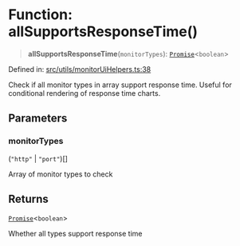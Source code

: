 # Function: allSupportsResponseTime()

> **allSupportsResponseTime**(`monitorTypes`): [`Promise`](https://developer.mozilla.org/docs/Web/JavaScript/Reference/Global_Objects/Promise)\<`boolean`\>

Defined in: [src/utils/monitorUiHelpers.ts:38](https://github.com/Nick2bad4u/Uptime-Watcher/blob/8a1973382d5fe14c52996ecda381894eb7ecd4a6/src/utils/monitorUiHelpers.ts#L38)

Check if all monitor types in array support response time.
Useful for conditional rendering of response time charts.

## Parameters

### monitorTypes

(`"http"` \| `"port"`)[]

Array of monitor types to check

## Returns

[`Promise`](https://developer.mozilla.org/docs/Web/JavaScript/Reference/Global_Objects/Promise)\<`boolean`\>

Whether all types support response time
